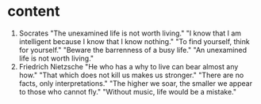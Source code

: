 # content
1. Socrates
"The unexamined life is not worth living."
"I know that I am intelligent because I know that I know nothing."
"To find yourself, think for yourself."
"Beware the barrenness of a busy life."
"An unexamined life is not worth living."
2. Friedrich Nietzsche
"He who has a why to live can bear almost any how."
"That which does not kill us makes us stronger."
"There are no facts, only interpretations."
"The higher we soar, the smaller we appear to those who cannot fly."
"Without music, life would be a mistake."
